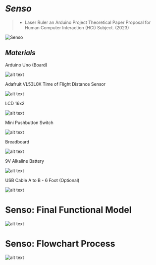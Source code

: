 # ***Senso***

> - Laser Ruler an Arduino Project Theoretical Paper Proposal for Human Computer Interaction (HCI) Subject. (2023)


![Senso](Senso.png)

## ***Materials***

Arduino Uno (Board)

![alt text](<1. Arduino Uno Board.png>)

Adafruit VL53L0X Time of Flight 
Distance Sensor

![alt text](<2. Laser Module.png>)

LCD 16x2

![alt text](<3. LCD Display.png>)

Mini Pushbutton Switch

![alt text](<4. Push Button.png>)

Breadboard

![alt text](<5. Breadboard.png>)


9V Alkaline Battery

![alt text](<6. Battery.png>)

USB Cable A to B - 6 Foot (Optional)

![alt text](<7. USB Cable.png>)


# Senso: Final Functional Model

![alt text](<Senso (Final Functional Model).png>)

# Senso: Flowchart Process

![alt text](<Senso - The Laser Ruler (Flowchart Process).png>)

